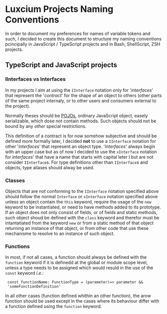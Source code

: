 # Luxcium Projects Naming Conventions

In order to document my preferences for names of variable tokens and such, I
decided to create this document to structure my naming conventions pcincipally
in JavaScript / TypeScript projects and in Bash, ShellScript, ZSH projects.

## TypeScript and JavaScript projects

### IInterfaces vs Interfaces

In my projects I aim at using the `IInterface` notation only for
'*interfaces*' that represent the '*contract*' for the shape of an object to others
(other parts of the same project internaly, or to other users and consumers
external to the project).

Normally theses should be
[POJOs](https://en.wikipedia.org/wiki/Plain_old_Java_object), ordinary
JavaScript object, easely serializable, which dose not contain methods. Such
objects should not be bound by any *other* special restrictions.

This definition of a contract is for now somehow subjective and should be
defined more formally later, I decided **not** to use a `IInterface` notation
for other '*interfaces*' that represent an object type.  '*Interfaces*' always
begin with an upper case but as of now I decided to use the `xInterface`
notation for *interfaces*' that have a name that starts with capital leter I
but are not consider `IInterface`s. For type definitions other than
`IInterface`s and objects, type aliases should alway be used.

### Classes

Objects that are not conforming to the `IInterface` notation specified above
should follow the normal `Interface` or `xInterface` notation specified above
unless an object contain the `this` keyword, require the usage of the `new`
keyword to be instantiated, or need to have methods added to its prototype. If
an object does not only consist of fields, or of fields and static methods,
such object shoud be defined with the `class` keyword and therefor must be
intantatiated from the keyword `new` or from a static method of that object
returning an instance of that object, or from other code that use these
mechanisme to resolve to an instance of such object.

### Functions


In most, if not all cases, a function should always be defined with the
`function` keyword if it is definedd at the global or module scope level, unless a
type needs to be assigned which would resuld in the use of the `const` keyword
*i.e.*:

     const functionName: FunctionType = (parameter)=> parameter &&
     'someFunctionDefinition'

In all other cases (function defined whithin an other function), the arow
function should be used except in the cases where its behaviour differ with a
function defined using the `function` keyword.
